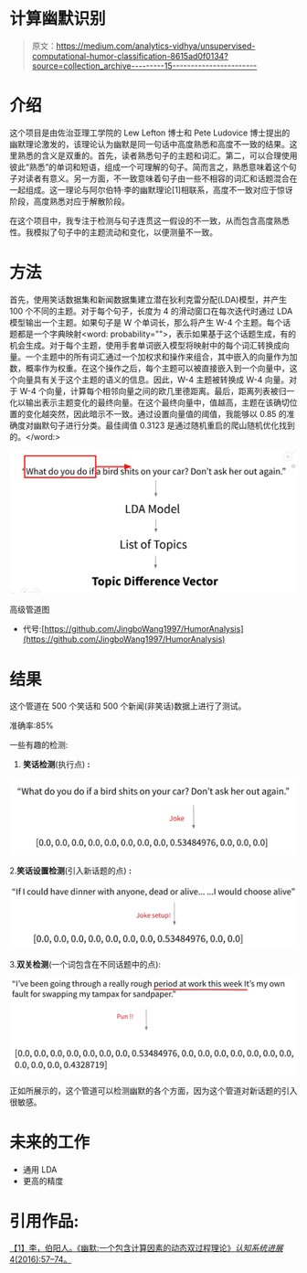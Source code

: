 # 计算幽默识别

> 原文：<https://medium.com/analytics-vidhya/unsupervised-computational-humor-classification-8615ad0f0134?source=collection_archive---------15----------------------->

# 介绍

这个项目是由佐治亚理工学院的 Lew Lefton 博士和 Pete Ludovice 博士提出的幽默理论激发的，该理论认为幽默是同一句话中高度熟悉和高度不一致的结果。这里熟悉的含义是双重的。首先，读者熟悉句子的主题和词汇。第二，可以合理使用彼此“熟悉”的单词和短语，组成一个可理解的句子。简而言之，熟悉意味着这个句子对读者有意义。另一方面，不一致意味着句子由一些不相容的词汇和话题混合在一起组成。这一理论与阿尔伯特·李的幽默理论[1]相联系，高度不一致对应于惊讶阶段，高度熟悉对应于解散阶段。

在这个项目中，我专注于检测与句子连贯这一假设的不一致，从而包含高度熟悉性。我模拟了句子中的主题流动和变化，以便测量不一致。

# 方法

首先，使用笑话数据集和新闻数据集建立潜在狄利克雷分配(LDA)模型，并产生 100 个不同的主题。对于每个句子，长度为 4 的滑动窗口在每次迭代时通过 LDA 模型输出一个主题。如果句子是 W 个单词长，那么将产生 W-4 个主题。每个话题都是一个字典映射<word: probability="">，表示如果基于这个话题生成，有<probability>的机会生成<word>。对于每个主题，使用手套单词嵌入模型将映射中的每个词汇转换成向量。一个主题中的所有词汇通过一个加权求和操作来组合，其中嵌入的向量作为加数，概率作为权重。在这个操作之后，每个主题可以被直接嵌入到一个向量中，这个向量具有关于这个主题的语义的信息。因此，W-4 主题被转换成 W-4 向量。对于 W-4 个向量，计算每个相邻向量之间的欧几里德距离。最后，距离列表被归一化以输出表示主题变化的最终向量。在这个最终向量中，值越高，主题在该确切位置的变化越突然，因此暗示不一致。通过设置向量值的阈值，我能够以 0.85 的准确度对幽默句子进行分类。最佳阈值 0.3123 是通过随机重启的爬山随机优化找到的。</word></probability></word:>

![](img/d9c4ceae75bd9301084c19164b9c6334.png)

高级管道图

*   代号:[https://github.com/JingboWang1997/HumorAnalysis](https://github.com/JingboWang1997/HumorAnalysis)

# 结果

这个管道在 500 个笑话和 500 个新闻(非笑话)数据上进行了测试。

准确率:85%

一些有趣的检测:

1.  **笑话检测**(执行点) **:**

![](img/4e311b707344e434f85403a3e266eef8.png)

2.**笑话设置检测**(引入新话题的点) **:**

![](img/a865096c397f6d921578823fcb810a1b.png)

3.**双关检测**(一个词包含在不同话题中的点):

![](img/71bf4170f8fbbe51d549b826b7d5302e.png)

正如所展示的，这个管道可以检测幽默的各个方面，因为这个管道对新话题的引入很敏感。

# 未来的工作

*   通用 LDA
*   更高的精度

# 引用作品:

[【1】李，伯阳人。《幽默:一个包含计算因素的动态双过程理论》*认知系统进展*4(2016):57–74。](http://www.cogsys.org/papers/ACSvol4/paper6.pdf)